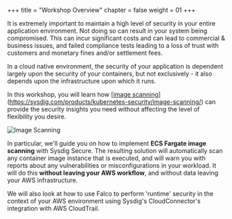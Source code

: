 +++
title = "Workshop Overview"
chapter = false
weight = 01
+++

It is extremely important to maintain a high level of security in your entire application environment. Not doing so can result in your system being compromised. This can incur significant costs and can lead to commercial & business issues, and failed compliance tests leading to a loss of trust with customers and monetary fines and/or settlement fees.  

In a cloud native environment, the security of your application is dependent largely upon the security of your containers, but not exclusively - it also depends upon the infrastructure upon which it runs.

In this workshop, you will learn how [[image scanning](https://sysdig.com/products/kubernetes-security/image-scanning/)](https://sysdig.com/products/kubernetes-security/image-scanning/) can provide the security insights you need without affecting the level of flexibility you desire.

![Image Scanning](/images/00_introduction/aliens.png)

In particular, we'll guide you on how to implement **ECS Fargate image scanning** with Sysdig Secure. The resulting solution will automatically scan any container image instance that is executed, and will warn you with reports about any vulnerabilities or misconfigurations in your workload. It will do this **without leaving your AWS workflow**, and without data leaving your AWS infrastructure.

We will also look at how to use Falco to perform 'runtime' security in the context of your AWS environment using Sysdig's CloudConnector's integration with AWS CloudTrail.
